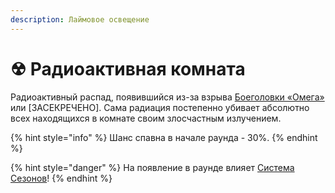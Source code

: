 ```yaml
---
description: Лаймовое освещение
---
```


# ☢ Радиоактивная комната

Радиоактивный распад, появившийся из-за взрыва [Боеголовки «Омега»](../server-systems/mechanics/omega-warhead.md) или \[ЗАСЕКРЕЧЕНО]. Сама радиация постепенно убивает абсолютно всех находящихся в комнате своим злосчастным излучением.

{% hint style="info" %}
Шанс спавна в начале раунда - 30%.
{% endhint %}

{% hint style="danger" %}
На появление в раунде влияет [Система Сезонов](../server-systems/seasons-system.md)!
{% endhint %}
